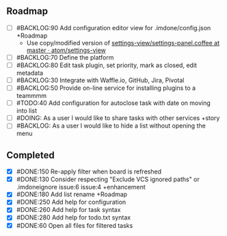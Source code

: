 Roadmap
----
- [ ] #BACKLOG:90 Add configuration editor view for .imdone/config.json +Roadmap
  - Use copy/modified version of [settings-view/settings-panel.coffee at master · atom/settings-view](https://github.com/atom/settings-view/blob/master/lib/settings-panel.coffee)
- [ ] #BACKLOG:70 Define the platform
- [ ] #BACKLOG:80 Edit task plugin, set priority, mark as closed, edit metadata
- [ ] #BACKLOG:30 Integrate with Waffle.io, GitHub, Jira, Pivotal
- [ ] #BACKLOG:50 Provide on-line service for installing plugins to a teammmm
- [ ] #TODO:40 Add configuration for autoclose task with date on moving into list
- [ ] #DOING: As a user I would like to share tasks with other services +story
- [ ] #BACKLOG: As a user I would like to hide a list without opening the menu

Completed
----
- [x] #DONE:150 Re-apply filter when board is refreshed
- [x] #DONE:130 Consider respecting "Exclude VCS ignored paths" or .imdoneignore issue:6 issue:4 +enhancement
- [x] #DONE:180 Add list rename +Roadmap
- [x] #DONE:250 Add help for configuration
- [x] #DONE:260 Add help for task syntax
- [x] #DONE:280 Add help for todo.txt syntax
- [x] #DONE:60 Open all files for filtered tasks
